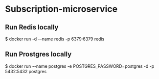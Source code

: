 # Subscription-microservice

## Run Redis locally
$ docker run -d --name redis -p 6379:6379 redis

## Run Prostgres locally
$ docker run --name postgres -e POSTGRES_PASSWORD=postgres -d -p 5432:5432 postgres